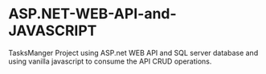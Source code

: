 # ASP.NET-WEB-API-and-JAVASCRIPT
TasksManger Project using ASP.net WEB API and SQL server database and using vanilla javascript to consume the API CRUD operations.
